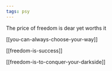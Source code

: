 ```yaml
---
tags: psy
---
```



The price of freedom is dear yet worths it 

[[you-can-always-choose-your-way]]

[[freedom-is-success]]

[[freedom-is-to-conquer-your-darkside]]